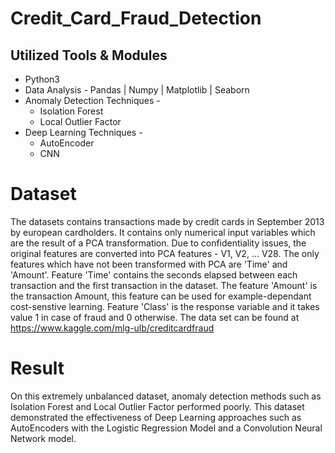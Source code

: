 # Credit_Card_Fraud_Detection

## Utilized Tools & Modules

*   Python3
*   Data Analysis - Pandas | Numpy | Matplotlib | Seaborn
*   Anomaly Detection Techniques - 
    * Isolation Forest
    * Local Outlier Factor
*   Deep Learning Techniques - 
    * AutoEncoder
    * CNN
# Dataset
The datasets contains transactions made by credit cards in September 2013 by european cardholders.
It contains only numerical input variables which are the result of a PCA transformation. Due to confidentiality issues, the original features are converted into PCA features - V1, V2, … V28. The only features which have not been transformed with PCA are 'Time' and 'Amount'. Feature 'Time' contains the seconds elapsed between each transaction and the first transaction in the dataset. The feature 'Amount' is the transaction Amount, this feature can be used for example-dependant cost-senstive learning. Feature 'Class' is the response variable and it takes value 1 in case of fraud and 0 otherwise.
The data set can be found at https://www.kaggle.com/mlg-ulb/creditcardfraud

# Result
On this extremely unbalanced dataset, anomaly detection methods such as Isolation Forest and Local Outlier Factor performed poorly. This dataset demonstrated the effectiveness of Deep Learning approaches such as AutoEncoders with the Logistic Regression Model and a Convolution Neural Network model.

